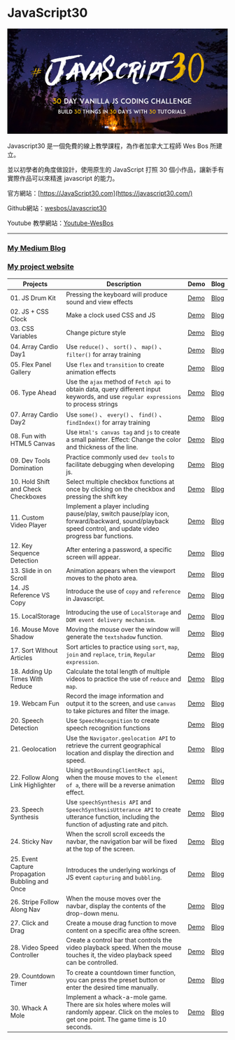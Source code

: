 # **JavaScript30**

![overall](images/JavaScript30.png)

Javascript30 是一個免費的線上教學課程，為作者加拿大工程師 Wes Bos 所建立。

並以初學者的角度做設計，使用原生的 JavaScript 打照 30 個小作品，讓新手有實際作品可以來精進 javascript 的能力。

官方網站：[https://JavaScript30.com](https://javascript30.com/)

Github網站：[wesbos/Javascript30](https://github.com/wesbos/JavaScript30)

Youtube 教學網站：[Youtube-WesBos](https://www.youtube.com/watch?v=VuN8qwZoego&list=PLu8EoSxDXHP6CGK4YVJhL_VWetA865GOH)

---

### **[My Medium Blog](https://medium.com/@danny_hu/javascript30-javascript30-challenge-7c56f11768c2)**

### **[My project website](https://dannyhucc.github.io/JavaScript30-danny/)**

| Projects | Description | Demo | Blog |
| -------- | ----------- | ---- | ---- |
| 01. JS Drum Kit | Pressing the keyboard will produce sound and view effects | [Demo](https://dannyhucc.github.io/JavaScript30-danny/01-JavaScript-Drum-Kit/index.html) | [Blog](https://medium.com/@danny_hu/javascript30-01-javascript-drum-kit-challenge-fe819f0e5716) |
| 02. JS + CSS Clock | Make a clock used CSS and JS | [Demo](https://dannyhucc.github.io/JavaScript30-danny/02-JS-and-CSS-Clock/index.html) | [Blog](https://medium.com/@danny_hu/javascript30-02-js-and-css-clock-challenge-045e3ab46019) |
| 03. CSS Variables | Change picture style | [Demo](https://dannyhucc.github.io/JavaScript30-danny/03-CSS-Variables/index.html) | [Blog](https://medium.com/@danny_hu/javascript30-03-css-variables-b3b668495d92) |
| 04. Array Cardio Day1 | Use `reduce()` 、 `sort()` 、 `map()` 、 `filter()` for array training | [Demo](https://dannyhucc.github.io/JavaScript30-danny/04-Array-Cardio-Day1/index.html) | [Blog](https://medium.com/@danny_hu/javascript30-04-array-cardio-day1-297a518e0267) |
| 05. Flex Panel Gallery | Use `flex` and `transition` to create animation effects | [Demo](https://dannyhucc.github.io/JavaScript30-danny/05-Flex-Panel-Gallery/index.html) | [Blog](https://medium.com/@danny_hu/javascript30-05-flex-panel-gallery-challenge-f9af4566996e) |
| 06. Type Ahead | Use the `ajax` method of `Fetch api` to obtain data, query different input keywords, and use `regular expressions` to process strings | [Demo](https://dannyhucc.github.io/JavaScript30-danny/06-Type-Ahead/index.html) | [Blog](https://medium.com/@danny_hu/javascript30-06-type-ahead-challenge-81e59b07851b) |
| 07. Array Cardio Day2 | Use `some()` 、 `every()` 、 `find()` 、 `findIndex()` for array training | [Demo](https://dannyhucc.github.io/JavaScript30-danny/07-Array-Cardio-Day2/index.html) | [Blog](https://medium.com/@danny_hu/javascript30-07-array-cardio-day2-challenge-12299d4e7c70) |
| 08. Fun with HTML5 Canvas | Use `Html's canvas tag` and `js` to create a small painter. Effect: Change the color and thickness of the line. | [Demo](https://dannyhucc.github.io/JavaScript30-danny/08-Fun-with-HTML5-Canvas/index.html) | [Blog](https://medium.com/@danny_hu/javascript30-08-fun-with-html5-canvas-challenge-7c39290d7cd0) |
| 09. Dev Tools Domination | Practice commonly used `dev tools` to facilitate debugging when developing js. | [Demo](https://dannyhucc.github.io/JavaScript30-danny/09-Dev-Tools-Domination/index.html) | [Blog](https://medium.com/@danny_hu/javascript30-09-dev-tools-domination-challenge-9ad7de8d4b6f) |
| 10. Hold Shift and Check Checkboxes | Select multiple checkbox functions at once by clicking on the checkbox and pressing the shift key | [Demo](https://dannyhucc.github.io/JavaScript30-danny/10-Hold-Shift-and-Check-Checkboxes/index.html) | [Blog](https://medium.com/@danny_hu/javascript30-10-hold-shift-and-check-checkboxes-challenge-8a1470e3b68d) |
| 11. Custom Video Player | Implement a player including pause/play, switch pause/play icon, forward/backward, sound/playback speed control, and update video progress bar functions. | [Demo](https://dannyhucc.github.io/JavaScript30-danny/11-Custom-Video-Player/index.html) | [Blog](https://medium.com/@danny_hu/javascript30-11-custom-video-player-challenge-f74da3239d5c) |
| 12. Key Sequence Detection | After entering a password, a specific screen will appear. | [Demo](https://dannyhucc.github.io/JavaScript30-danny/12-Key-Sequence-Detection/index.html) | [Blog](https://medium.com/@danny_hu/javascript30-12-key-sequence-detection-challenge-434c9d0153da) |
| 13. Slide in on Scroll | Animation appears when the viewport moves to the photo area. | [Demo](https://dannyhucc.github.io/JavaScript30-danny/13-Slide-in-on-Scroll/index.html) | [Blog](https://medium.com/@danny_hu/javascript30-13-slide-in-on-scroll-challenge-3b03b24dea20) |
| 14. JS Reference VS Copy | Introduce the use of `copy` and `reference` in Javascript. | [Demo](https://dannyhucc.github.io/JavaScript30-danny/14-JavaScript-References-VS-Copying/index.html) | [Blog](https://medium.com/@danny_hu/javascript30-14-js-reference-vs-copy-challenge-eabf503184e2) |
| 15. LocalStorage | Introducing the use of `LocalStorage` and `DOM event delivery mechanism`. | [Demo](https://dannyhucc.github.io/JavaScript30-danny/15-LocalStorage/index.html) | [Blog](https://medium.com/@danny_hu/javascript30-15-localstorage-challenge-7ed6bc6c097f) |
| 16. Mouse Move Shadow | Moving the mouse over the window will generate the `textshadow` function. | [Demo](https://dannyhucc.github.io/JavaScript30-danny/16-Mouse-Move-Shadow/index.html) | [Blog](https://medium.com/@danny_hu/javascript30-16-mouse-move-shadow-challenge-ff721edc70fb) |
| 17. Sort Without Articles | Sort articles to practice using `sort`, `map`, `join` and `replace`, `trim`, `Regular expression`. | [Demo](https://dannyhucc.github.io/JavaScript30-danny/17-Sort-Without-Articles/index.html) | [Blog](https://medium.com/@danny_hu/javascript30-17-sort-without-articles-challenge-2bf92acad72b) |
| 18. Adding Up Times With Reduce | Calculate the total length of multiple videos to practice the use of `reduce` and `map`. | [Demo](https://dannyhucc.github.io/JavaScript30-danny/18-Adding-Up-Times-with-Reduce/index.html) | [Blog](https://medium.com/@danny_hu/javascript30-18-adding-up-times-with-reduce-challenge-1327fd784483) |
| 19. Webcam Fun | Record the image information and output it to the screen, and use `canvas` to take pictures and filter the image. | [Demo](https://dannyhucc.github.io/JavaScript30-danny/19-Webcam-Fun/index.html) | [Blog](https://medium.com/@danny_hu/javascript30-19-webcam-fun-challenge-04801d86b74c) |
| 20. Speech Detection | Use `SpeechRecognition` to create speech recognition functions | [Demo](https://dannyhucc.github.io/JavaScript30-danny/20-Speech-Detection/index.html) | [Blog](https://medium.com/@danny_hu/javascript30-20-speech-detection-challenge-beb601750db4) |
| 21. Geolocation | Use the `Navigator.geolocation API` to retrieve the current geographical location and display the direction and speed. | [Demo](https://dannyhucc.github.io/JavaScript30-danny/21-Geolocation/index.html) | [Blog](https://medium.com/@danny_hu/javascript30-21-geolocation-challenge-e25c0ebe2898) |
| 22. Follow Along Link Highlighter | Using `getBoundingClientRect api`, when the mouse moves to `the element of a`, there will be a reverse animation effect. | [Demo](https://dannyhucc.github.io/JavaScript30-danny/22-Follow-Along-Link-Highlighter/index.html) | [Blog](https://medium.com/@danny_hu/javascript30-22-follow-along-link-highlighter-challenge-66438d03623a) |
| 23. Speech Synthesis | Use `speechSynthesis API` and `SpeechSynthesisUtterance API` to create utterance function, including the function of adjusting rate and pitch. | [Demo](https://dannyhucc.github.io/JavaScript30-danny/23-Speech-Synthesis/index.html) | [Blog](https://medium.com/@danny_hu/javascript30-23-speech-synthesis-challenge-e061e937583a) |
| 24. Sticky Nav | When the scroll scroll exceeds the navbar, the navigation bar will be fixed at the top of the screen. | [Demo](https://dannyhucc.github.io/JavaScript30-danny/24-Sticky-Nav/index.html) | [Blog](https://medium.com/@danny_hu/javascript30-24-sticky-nav-challenge-fbf352adb919) |
| 25. Event Capture Propagation Bubbling and Once | Introduces the underlying workings of JS event `capturing` and `bubbling`. | [Demo](https://dannyhucc.github.io/JavaScript30-danny/25-Event-Capture-Propagation-Bubbling-and-Once/index.html) | [Blog](https://medium.com/@danny_hu/javascript30-25-event-capture-propagation-bubbling-and-once-challenge-e0ee5e465c75) |
| 26. Stripe Follow Along Nav | When the mouse moves over the navbar, display the contents of the drop-down menu. | [Demo](https://dannyhucc.github.io/JavaScript30-danny/26-Stripe-Follow-Along-Nav/index.html) | [Blog](https://medium.com/@danny_hu/javascript30-26-stripe-follow-along-nav-challenge-5d9b387d0832) |
| 27. Click and Drag | Create a mouse drag function to move content on a specific area of ​​the screen. | [Demo](https://dannyhucc.github.io/JavaScript30-danny/27-Click-and-Drag/index.html) | [Blog](https://medium.com/@danny_hu/javascript30-27-click-and-drag-challenge-9279134bae92) |
| 28. Video Speed Controller | Create a control bar that controls the video playback speed. When the mouse touches it, the video playback speed can be controlled. | [Demo](https://dannyhucc.github.io/JavaScript30-danny/28-Video-Speed-Controller/index.html) | [Blog](https://medium.com/@danny_hu/javascript30-28-video-speed-controller-challenge-7df365b5724f) |
| 29. Countdown Timer | To create a countdown timer function, you can press the preset button or enter the desired time manually. | [Demo](https://dannyhucc.github.io/JavaScript30-danny/29-Countdown-Timer/index.html) | [Blog]() |
| 30. Whack A Mole | Implement a whack-a-mole game. There are six holes where moles will randomly appear. Click on the moles to get one point. The game time is 10 seconds. | [Demo](https://dannyhucc.github.io/JavaScript30-danny/30-Whack-A-Mole/index.html) | [Blog]() |
